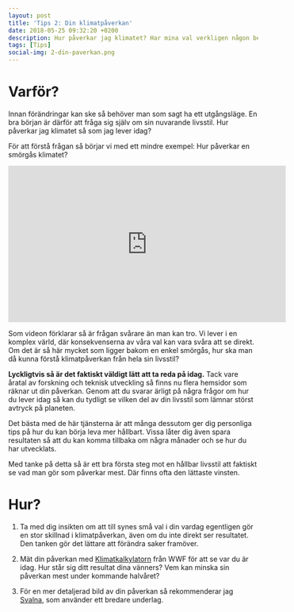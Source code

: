 ```yaml
---
layout: post
title: 'Tips 2: Din klimatpåverkan'
date: 2018-05-25 09:32:20 +0200
description: Hur påverkar jag klimatet? Har mina val verkligen någon betydelse? Så här kan du mäta din påverkan!
tags: [Tips]
social-img: 2-din-paverkan.png
---
```


# Varför?

Innan förändringar kan ske så behöver man som sagt ha ett utgångsläge. En bra början är därför att fråga sig själv om sin nuvarande livsstil. Hur påverkar jag klimatet så som jag lever idag?

För att förstå frågan så börjar vi med ett mindre exempel: Hur påverkar en smörgås klimatet?

<div class="responsive-embed">
  <iframe width="560" height="315" src="https://www.youtube.com/embed/jRQEi-C5GDg?rel=0" frameborder="0" allow="autoplay; encrypted-media" allowfullscreen></iframe>
</div>

Som videon förklarar så är frågan svårare än man kan tro. Vi lever i en komplex värld, där konsekvenserna av våra val kan vara svåra att se direkt. Om det är så här mycket som ligger bakom en enkel smörgås, hur ska man då kunna förstå klimatpåverkan från hela sin livsstil?

**Lyckligtvis så är det faktiskt väldigt lätt att ta reda på idag.** Tack vare åratal av forskning och teknisk utveckling så finns nu flera hemsidor som räknar ut din påverkan. Genom att du svarar ärligt på några frågor om hur du lever idag så kan du tydligt se vilken del av din livsstil som lämnar störst avtryck på planeten.

Det bästa med de här tjänsterna är att många dessutom ger dig personliga tips på hur du kan börja leva mer hållbart. Vissa låter dig även spara resultaten så att du kan komma tillbaka om några månader och se hur du har utvecklats.

Med tanke på detta så är ett bra första steg mot en hållbar livsstil att faktiskt se vad man gör som påverkar mest. Där finns ofta den lättaste vinsten.

# Hur?

1. Ta med dig insikten om att till synes små val i din vardag egentligen gör en stor skillnad i klimatpåverkan, även om du inte direkt ser resultatet. Den tanken gör det lättare att förändra saker framöver.

2. Mät din påverkan med [Klimatkalkylatorn](https://klimatkalkylatorn.se/) från WWF för att se var du är idag. Hur står sig ditt resultat dina vänners? Vem kan minska sin påverkan mest under kommande halvåret?

3. För en mer detaljerad bild av din påverkan så rekommenderar jag [Svalna](https://www.svalna.se/), som använder ett bredare underlag.
